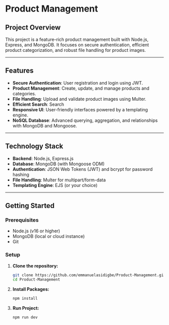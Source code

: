 # Product Management 

## **Project Overview**
This project is a feature-rich  product management built with Node.js, Express, and MongoDB. It focuses on secure authentication, efficient product categorization, and robust file handling for product images. 

---

## **Features**
- **Secure Authentication**: User registration and login using JWT.
- **Product Management**: Create, update, and manage products and categories.
- **File Handling**: Upload and validate product images using Multer.
- **Efficient Search**: Search
- **Responsive UI**: User-friendly interfaces powered by a templating engine.
- **NoSQL Database**: Advanced querying, aggregation, and relationships with MongoDB and Mongoose.

---

## **Technology Stack**
- **Backend**: Node.js, Express.js
- **Database**: MongoDB (with Mongoose ODM)
- **Authentication**: JSON Web Tokens (JWT) and bcrypt for password hashing
- **File Handling**: Multer for multipart/form-data
- **Templating Engine**: EJS (or your choice)

---

## **Getting Started**

### **Prerequisites**
- Node.js (v16 or higher)
- MongoDB (local or cloud instance)
- Git

### **Setup**
1. **Clone the repository:**
   ```bash
   git clone https://github.com/emmanuelasidigbe/Product-Management.git
   cd Product-Management 
   ```
2. **Install Packages:**
   ```bash
   npm install
   ```
3. **Run Project:** 
   ```bash
   npm run dev
   ```